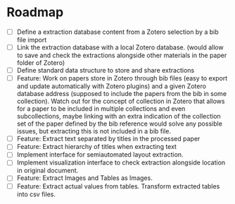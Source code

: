 # Roadmap

- [ ] Define a extraction database content from a Zotero selection by a bib file import
- [ ] Link the extraction database with a local Zotero database. 
(would allow to save and check the extractions alongside other materials in the paper folder of Zotero)
- [ ] Define standard data structure to store and share extractions
- [ ] Feature: Work on papers store in Zotero through bib files (easy to export and update automatically with Zotero plugins) and a given Zotero database address (supposed to include the papers from the bib in some collection). Watch out for the concept of collection in Zotero that allows for a paper to be included in multiple collections and even subcollections, maybe linking with an extra indication of the collection set of the paper defined by the bib reference would solve any possible issues, but extracting this is not included in a bib file. 
- [ ] Feature: Extract text separated by titles in the processed paper
- [ ] Feature: Extract hierarchy of titles when extracting text
- [ ] Implement interface for semiautomated layout extraction.
- [ ] Implement visualization interface to check extraction alongside location in original document.
- [ ] Feature: Extract Images and Tables as Images.
- [ ] Feature: Extract actual values from tables. Transform extracted tables into csv files.
